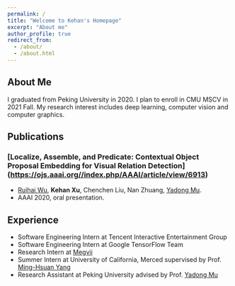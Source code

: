 ```yaml
---
permalink: /
title: "Welcome to Kehan's Homepage"
excerpt: "About me"
author_profile: true
redirect_from: 
  - /about/
  - /about.html
---
```


About Me
------
I graduated from Peking University in 2020. I plan to enroll in CMU MSCV in 2021 Fall. My research interest includes deep learning, computer vision and computer graphics.

Publications
------
### [Localize, Assemble, and Predicate: Contextual Object Proposal Embedding for Visual Relation Detection] (https://ojs.aaai.org//index.php/AAAI/article/view/6913)

- [Ruihai Wu](https://warshallrho.github.io/), **Kehan Xu**, Chenchen Liu, Nan Zhuang, [Yadong Mu](http://www.muyadong.com).
- AAAI 2020, oral presentation.

Experience
------
- Software Engineering Intern at Tencent Interactive Entertainment Group
- Software Engineering Intern at Google TensorFlow Team
- Research Intern at [Megvii](https://www.megvii.com/en)
- Summer Intern at University of California, Merced supervised by Prof. [Ming-Hsuan Yang](https://faculty.ucmerced.edu/mhyang/)
- Research Assistant at Peking University advised by Prof. [Yadong Mu](http://www.muyadong.com)